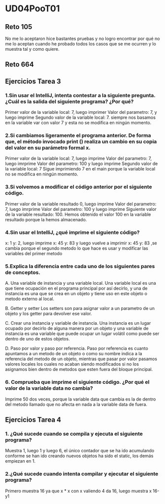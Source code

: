 # UD04PooT01
## Reto 105
No me lo aceptaron hice bastantes pruebas y no logro encontrar por qué no me lo aceptan cuando he probado todos los casos que se me ocurren y lo muestra tal y como quiere.
## Reto 664
## Ejercicios Tarea 3
### 1.Sin usar el IntelliJ, intenta contestar a la siguiente pregunta. ¿Cuál es la salida del siguiente programa? ¿Por qué?
Primer valor de la variable local: 7, luego imprimer Valor del parametro: 7, y luego imprime Segundo valor de la variable local: 7. siempre nos basamos en la variable var con valor 7 y esta no se modifica en ningún momento.

### 2.Si cambiamos ligeramente el programa anterior. De forma que, el método invocado print () realiza un cambio en su copia del valor en su parámetro formal x.
Primer valor de la variable local: 7, luego imprime Valor del parametro: 7, luego imrprime Valor del parametro: 100 y luego imprime Segundo valor de la variable local: 7
Sigue imprimiendo 7 en el main porque la variable local no se modifica en ningún momento.

### 3.Si volvemos a modificar el código anterior por el siguiente código.
Primer valor de la variable resultado 0, luego imprime Valor del parametro: 7, luego imrprime Valor del parametro: 100 y luego imprime Siguiente valor de la variable resultado: 100.
Hemos obtenido el valor 100 en la variable resultado porque la hemos almacenado.

### 4.Sin usar el IntelliJ, ¿qué imprime el siguiente código?
x: 1 y: 2, luego imprime x: 45 y: 83 y luego vuelve a imprimir x: 45 y: 83 ,se cambia porque el segundo metodo lo que hace es usar y modificar las variables del primer metodo

### 5.Explica la diferencia entre cada uno de los siguientes pares de conceptos.
A. Una variable de instancia y una variable local.
Una variable local es una que tiene ocupación en el programa principal por así decirlo, y una de instancia es una que se crea en un objeto y tiene uso en este objeto o metodo externo al local.

B. Getter y setter
Los setters son para asignar valor a un parametro de un objeto y los getter para devolver ese valor.

C. Crear una instancia y variable de instancia.
Una instancia es un lugar ocupado por decirlo de alguna manera por un objeto y una variable de instancia es una variable que puede ocupar un lugar volátil como puede ser dentro de uno de estos objetos.

D. Paso por valor y paso por referencia.
Paso por referencia es cuanto apuntamos a un metodo de un objeto o como su nombre indica a la referencia del metodo de un objeto, mientras que pasar por valor pasamos valores locales los cuales no acaban siendo modificados si no los asignamos bien dentro de metodos que esten fuera del bloque principal. 

### 6. Comprueba que imprime el siguiente código. ¿Por qué el valor de la variable data no cambia?
Imprime 50 dos veces, porque la variable data que cambia es la de dentro del metodo llamado que no afecta en nada a la variable data de fuera.

## Ejercicios Tarea 4
### 1. ¿Qué sucede cuando se compila y ejecuta el siguiente programa?
Muestra 1, luego 1 y luego 6, el único contador que se ha ido acumulando conforme se han ido creando nuevos objetos ha sido el static, los demás empiezan en 1.

### 2.¿Qué sucede cuando intenta compilar y ejecutar el siguiente programa? 
Primero muestra 16 ya que x * x con x valiendo 4 da 16, luego muestra x 16-y1
